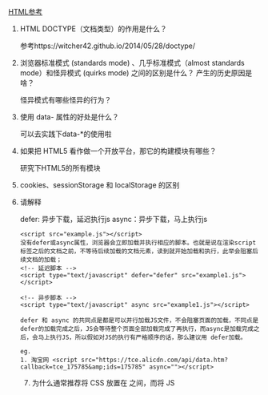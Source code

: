 [HTML参考](https://blog.csdn.net/sinat_36521655/article/details/84141896)


1. HTML
    DOCTYPE（文档类型）的作用是什么？

    参考https://witcher42.github.io/2014/05/28/doctype/

2. 浏览器标准模式 (standards mode) 、几乎标准模式（almost standards mode）和怪异模式 (quirks mode) 之间的区别是什么？
    产生的历史原因是啥？

    怪异模式有哪些怪异的行为？
3. 使用 data- 属性的好处是什么？

    可以去实践下data-*的使用啦

4. 如果把 HTML5 看作做一个开放平台，那它的构建模块有哪些？

    研究下HTML5的所有模块


5. cookies、sessionStorage 和 localStorage 的区别

6. 请解释 <script>、<script async> 和 <script defer> 的区别。  [参考](https://blog.csdn.net/sinat_36521655/article/details/80059594)
<script></script>
defer: 异步下载，延迟执行js
async：异步下载，马上执行js

    <script src="example.js"></script>
    没有defer或async属性，浏览器会立即加载并执行相应的脚本。也就是说在渲染script标签之后的文档之前，不等待后续加载的文档元素，读到就开始加载和执行，此举会阻塞后续文档的加载；
    <!-- 延迟脚本 -->
    <script type="text/javascript" defer="defer" src="example1.js"></script>

    <!-- 异步脚本 -->
    <script type="text/javascript" async src="example1.js"></script> 

    defer 和 async 的共同点是都是可以并行加载JS文件，不会阻塞页面的加载，不同点是 defer的加载完成之后，JS会等待整个页面全部加载完成了再执行，而async是加载完成之后，会马上执行JS，所以假如对JS的执行有严格顺序的话，那么建议用 defer加载。

    eg.  
    1. 淘宝网 <script src="https://tce.alicdn.com/api/data.htm?callback=tce_175785&amp;ids=175785" async=""></script>




7. 为什么通常推荐将 CSS <link> 放置在 <head></head> 之间，而将 JS <script> 放置在 </body> 之前？你知道有哪些例外吗？
    <link>放置在<head></head>是因为浏览器要先渲染页面呈现给用户，在渲染时需要构建dom树(html标签内容)和render渲染树(css样式)，这样才能完整呈现，所以推荐放在头部，优先加载。而JS脚本文件比较大，且一般是后期JS引擎运行，渲染引擎会将控制权交给JS引擎而停止渲染，如果JS文件较大，会导致长时间白屏，影响用户体验，所以才会有JS<script>放在</body>之前。或者上一个问题中提到的优化加载的方式。



8. 什么是渐进式渲染 (progressive rendering)？

9. HTML 和 XHTML 有什么区别？

10. HMTL5新标签